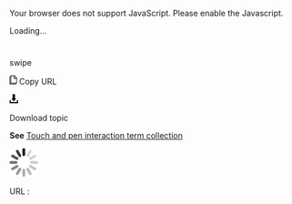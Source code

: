 Your browser does not support JavaScript. Please enable the Javascript.

Loading...

# 

swipe

![Copy URL](swipe_files/Copy.png)
Copy URL

![Download](swipe_files/Download.png)

Download topic

**See** [Touch and pen interaction term collection](https://worldready.cloudapp.net/Styleguide/Read?id=2700&topicid=29032)

![In progress](swipe_files/activity-large.gif)

URL :
